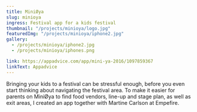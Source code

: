 ```yaml
---
title: MiniØya
slug: minioya
ingress: Festival app for a kids festival
thumbnail: "/projects/minioya/logo.jpg"
featuredImg: "/projects/minioya/iphone2.jpg"
gallery:
  - /projects/minioya/iphone2.jpg
  - /projects/minioya/iphones.png

link: https://appadvice.com/app/mini-ya-2016/1097859367
linkText: Appadvice
---
```


Bringing your kids to a festival can be stressful enough, before you even start thinking about navigating the festival area. To make it easier for parents on MiniØya to find food vendors, line-up and stage plan, as well as exit areas, I created an app together with Martine Carlson at Empefire.
